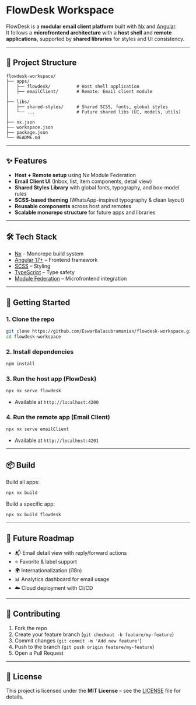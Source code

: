 # FlowDesk Workspace

FlowDesk is a **modular email client platform** built with [Nx](https://nx.dev) and [Angular](https://angular.dev).  
It follows a **microfrontend architecture** with a **host shell** and **remote applications**, supported by **shared libraries** for styles and UI consistency.

---

## 📂 Project Structure

```
flowdesk-workspace/
├── apps/
│   ├── flowdesk/          # Host shell application
│   ├── emailClient/       # Remote: Email client module
│
├── libs/
│   ├── shared-styles/     # Shared SCSS, fonts, global styles
│   └── ...                # Future shared libs (UI, models, utils)
│
├── nx.json
├── workspace.json
├── package.json
└── README.md
```

---

## ✨ Features

- **Host + Remote setup** using Nx Module Federation
- **Email Client UI** (Inbox, list, item components, detail view)
- **Shared Styles Library** with global fonts, typography, and box-model rules
- **SCSS-based theming** (WhatsApp-inspired typography & clean layout)
- **Reusable components** across host and remotes
- **Scalable monorepo structure** for future apps and libraries

---

## 🛠️ Tech Stack

- [Nx](https://nx.dev) – Monorepo build system
- [Angular 17+](https://angular.dev) – Frontend framework
- [SCSS](https://sass-lang.com) – Styling
- [TypeScript](https://www.typescriptlang.org) – Type safety
- [Module Federation](https://webpack.js.org/concepts/module-federation/) – Microfrontend integration

---

## 🚀 Getting Started

### 1. Clone the repo
```sh
git clone https://github.com/EswarBalasubramanian/flowdesk-workspace.git
cd flowdesk-workspace
```

### 2. Install dependencies
```sh
npm install
```

### 3. Run the host app (FlowDesk)
```sh
npx nx serve flowdesk
```
- Available at `http://localhost:4200`

### 4. Run the remote app (Email Client)
```sh
npx nx serve emailClient
```
- Available at `http://localhost:4201`

---

## 📦 Build

Build all apps:
```sh
npx nx build
```

Build a specific app:
```sh
npx nx build flowdesk
```

---

## 🧩 Future Roadmap

- 📬 Email detail view with reply/forward actions  
- ⭐ Favorite & label support  
- 🌍 Internationalization (i18n)  
- 📊 Analytics dashboard for email usage  
- ☁️ Cloud deployment with CI/CD  

---

## 🤝 Contributing

1. Fork the repo  
2. Create your feature branch (`git checkout -b feature/my-feature`)  
3. Commit changes (`git commit -m 'Add new feature'`)  
4. Push to the branch (`git push origin feature/my-feature`)  
5. Open a Pull Request  

---

## 📄 License

This project is licensed under the **MIT License** – see the [LICENSE](LICENSE) file for details.

